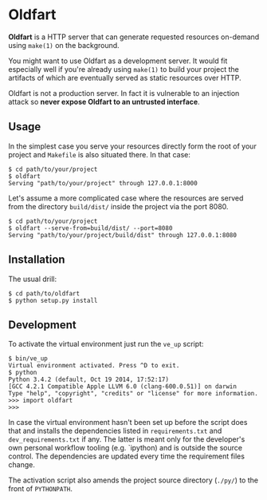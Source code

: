 Oldfart
=======

**Oldfart** is a HTTP server that can generate requested resources on-demand
using `make(1)` on the background.

You might want to use Oldfart as a development server. It would fit especially
well if you're already using `make(1)` to build your project the artifacts of
which are eventually served as static resources over HTTP.

Oldfart is not a production server. In fact it is vulnerable to an injection
attack so **never expose Oldfart to an untrusted interface**.


Usage
-----

In the simplest case you serve your resources directly form the root of your
project and `Makefile` is also situated there. In that case:

    $ cd path/to/your/project
    $ oldfart
    Serving "path/to/your/project" through 127.0.0.1:8000

Let's assume a more complicated case where the resources are served from the
directory `build/dist/` inside the project via the port 8080.

    $ cd path/to/your/project
    $ oldfart --serve-from=build/dist/ --port=8080
    Serving "path/to/your/project/build/dist" through 127.0.0.1:8080


Installation
------------

The usual drill:

    $ cd path/to/oldfart
    $ python setup.py install


Development
-----------

To activate the virtual environment just run the `ve_up` script:

    $ bin/ve_up
    Virtual environment activated. Press ^D to exit.
    $ python
    Python 3.4.2 (default, Oct 19 2014, 17:52:17)
    [GCC 4.2.1 Compatible Apple LLVM 6.0 (clang-600.0.51)] on darwin
    Type "help", "copyright", "credits" or "license" for more information.
    >>> import oldfart
    >>>

In case the virtual environment hasn't been set up before the script does that
and installs the dependencies listed in `requirements.txt` and
`dev_requirements.txt` if any. The latter is meant only for the developer's
own personal workflow tooling (e.g. `ipython) and is outside the source
control. The dependencies are updated every time the requirement files change.

The activation script also amends the project source directory (`./py/`) to
the front of `PYTHONPATH`.
